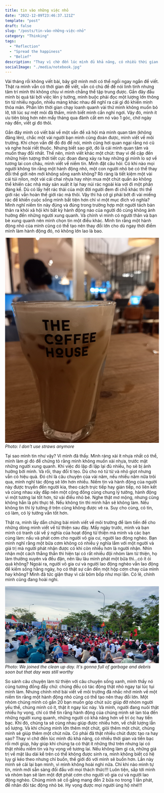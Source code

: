 ```yaml
---
title: tin vào những việc nhỏ
date: "2022-12-09T23:46:37.121Z"
template: "post"
draft: false
slug: "/posts/tin-vào-những-việc-nhỏ"
category: "Thinking"
tags:
  - "Reflection"
  - "Spread the happiness"
  - "Belief"
description: "Thay vì chờ đến lúc mình đủ khả năng, có nhiều thời gian và tiền bạc rồi mới giúp, hãy giúp khi chúng ta có thật ít những thứ trên nhưng lại có thật nhiều niềm tin và hy vọng về tương lai. Nếu không làm gì cả, những giá trị về mặt lâu dài kể trên có thể không được sinh ra, mình không biết có hệ lụy gì kéo theo nhưng chỉ buồn, thế giới đó với mình sẽ buồn hơn."
socialImage: "./media/notebook.jpg"
---
```

Vài tháng rồi không viết bài, bây giờ mình mới có thể ngồi ngay ngắn để viết. Thật ra mình vẫn có thời gian để viết, vẫn có chủ đề để nói linh tinh nhưng tâm trí mình thì không chịu vì mình chẳng thể tập trung được. Gần đây đầu mình bị quá tải bởi việc lên ý tưởng, mình buộc phải đọc một lượng lớn thông tin từ nhiều nguồn, nhiều mảng khác nhau để nghĩ ra cái gì đó khiến mình thỏa mãn. Phần lớn thời gian chạy loanh quanh vài thứ mình không muốn bỏ lỡ, tới lúc sự mệt mỏi đã thấm, mình biết mình cần nghỉ ngơi. Vậy đó, mình ít ưu tiên blog hơn nên mấy tháng qua đành cất em nó vào 1 góc, chờ ngày này đến, viết gì đó thôi.

Gần đây mình có viết bài về một vấn đề xã hội mà mình quan tâm (không đăng lên), chắc một vài người bạn mình cũng đoán được, mình viết về môi trường. Khi chọn vấn đề đó đó để nói, mình cũng hơi quan ngại rằng nó cũ và nghe hoài riết thuộc. Nhưng biết sao giờ, đó là cái mình quan tâm và muốn thay đổi nhất. Thế nên, mình viết khác một chút: thay vì đề cập đến những hiện tượng thời tiết cực đoan đang xảy ra hay những gì mình lo sợ về tương lai con cháu, mình viết về niềm tin. 
Mình đặt câu hỏi: Có khi nào mọi người không tin rằng một hành động nhỏ, một con người nhỏ bé có thể thay đổi thế giới nên mới không sống xanh không? Rõ ràng là tiết kiệm một vài cái túi nilon, một vài cái chai nhựa hay nhịn mua một chút quần áo không thể khiến các nhà máy sản xuất ít lại hay núi rác ngoài kia vơi đi một phần đáng kể. Dù có lấy hết rác thải của một đời người đem đi chỗ khác thì thế giới rác vẫn hoàn thế giới rác mà thôi. Vậy thì hà cớ gì phải bớt đi vài miếng rác để khiến cuộc sống mình bất tiện hơn chỉ vì một mục đích vô nghĩa? Mình nghĩ niềm tin này đúng và đúng trong trường hợp một người tách bản thân ra khỏi xã hội khi bất kỳ hành động nào của người đó cũng không ảnh hưởng đến những người xung quanh. Và chính vì mình có người thân và bạn bè xung quanh nên mình chọn tin một điều khác. Mình tin rằng một hành động nhỏ của mình cũng có thể tạo nên thay đổi lớn cho dù ngay thời điểm mình làm hành động đó, nó không lớn lao là bao.

![](./media/blog8.jpg)
*Photo: I don't use straws anymore*

Tại sao mình tin như vậy? Vì mình đã thấy. Mình ráng xài ít nhựa nhất có thể, mình làm gì đó để chứng tỏ rằng mình không muốn xài nhựa, trước mặt những người xung quanh. Khi việc đó lặp đi lặp lại đủ nhiều, họ sẽ bị ảnh hưởng bởi mình. Và rồi, thay đổi tí tẹo. Dù cho nó từ từ và nhỏ giọt nhưng vẫn có hiệu quả. Đó chỉ là câu chuyện của vài năm, nếu nhiều năm nữa trôi qua, mình nghĩ tác động sẽ lớn hơn nhiều. Niềm tin và hành động của người này được truyền đến người kia, theo cách trực tiếp hay gián tiếp, nó liên kết và cùng nhau xây đắp nên một cộng đồng cùng chung lý tưởng, hành động vì một tương lai tốt hơn, từ vài điều nhỏ bé. Nghe thật mơ mộng, nhưng cũng không hẳn là phi thực tế. Nếu không tin thì mình hẳn sẽ không làm. Nếu không tin thì lý tưởng ở trên cũng không được vẽ ra. Suy cho cùng, có tin, có làm, có lý tưởng vẫn tốt hơn.

Thật ra, mình lấy dẫn chứng bài mình viết về môi trường để làm tiền đề cho những dòng mình viết về từ thiện sau đây. Mấy ngày trước, mình và bạn mình có tranh cãi về ý nghĩa của hoạt động từ thiện mà mình và các bạn cùng làm: nấu và phát cơm cho người vô gia cư, người lao động nghèo. Bạn mình nghĩ rằng một bữa cơm không có nhiều ý nghĩa lắm với một người và giá trị mà người phát nhận được có khi còn nhiều hơn là người nhận. Nhìn nhận một cách thẳng thắn thì hiện tại có rất nhiều đội nhóm làm từ thiện, họ làm thường xuyên và đều đặn, nên lâu lâu mình phát một bữa thì…có ít ỏi quá không? Ngoài ra, người vô gia cư và người lao động nghèo vẫn lao động để kiếm sống hằng ngày, họ có thật sự cần đến một hộp cơm chay của mình hay không? Mình đã tức giận thay vì cãi bôm bốp như mọi lần. Có lẽ, chính mình cũng đang hoài nghi. 

![](./media/blog8-2.jpg)
*Photo: We joined the clean up day. It's gonna full of garbage and debris soon but that day was still worthy*

So sánh câu chuyện làm từ thiện với câu chuyện sống xanh, mình thấy nó cũng tương đồng đấy chứ: chúng đều có tác động thật nhỏ ngay tại lúc tụi mình làm. Nhưng chính nhờ bài viết về môi trường đã nhắc nhở mình về một niềm tin rằng một hành động nhỏ cũng có thể tạo nên thay đổi lớn. Một nhóm chúng mình có gần 20 bạn muốn góp chút sức giúp đỡ nhóm người yếu thế, chúng mình có ít, thật ít ngay lúc này. Và mình, người đang nuôi thật nhiều hy vọng, chỉ có thể tin rằng hành động của chúng mình sẽ lan tỏa đến những người xung quanh, những người có khả năng hơn về trí óc hay tiền bạc. Khi đó, chúng ta sẽ cùng nhau giúp được nhiều hơn, về chất lượng lẫn số lượng. Và khi chúng mình lớn thêm một chút, giỏi thêm một chút, chúng mình sẽ giúp thêm một chút nữa. Có phải đã thật nhiều chút được tạo ra hay sao? Thay vì chờ đến lúc mình đủ khả năng, có nhiều thời gian và tiền bạc rồi mới giúp, hãy giúp khi chúng ta có thật ít những thứ trên nhưng lại có thật nhiều niềm tin và hy vọng về tương lai. Nếu không làm gì cả, những giá trị về mặt lâu dài kể trên có thể không được sinh ra, mình không biết có hệ lụy gì kéo theo nhưng chỉ buồn, thế giới đó với mình sẽ buồn hơn.
Lần này mình sẽ cãi lại bạn mình, vì mình không hoài nghi nữa. Chỉ khi nào mình tự tin, mình mới sẵn sàng đối đầu với mọi thách thức!!! Luôn tiện, sắp tới mình và nhóm bạn sẽ làm một đợt phát cơm cho người vô gia cư và người lao động nghèo. Chúng mình sẽ cố gắng mang đến 2 bữa no trong 1 lần phát, để nhân đôi tác động nhỏ bé. Hy vọng được mọi người ủng hộ nhé!!!